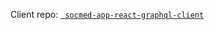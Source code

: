 Client repo: [`
socmed-app-react-graphql-client`](https://github.com/masadamsahid/socmed-app-react-graphql-client)

